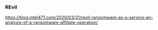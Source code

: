 ### REvil
https://blog.intel471.com/2020/03/31/revil-ransomware-as-a-service-an-analysis-of-a-ransomware-affiliate-operation/
